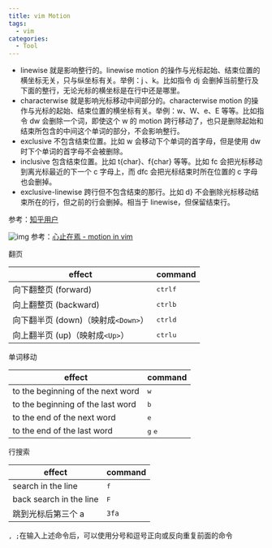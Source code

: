 ```yaml
---
title: vim Motion
tags:
  - vim
categories:
  - Tool
---
```

- linewise 就是影响整行的。linewise motion 的操作与光标起始、结束位置的横坐标无关，只与纵坐标有关。举例：j 、k。比如指令 dj 会删掉当前整行及下面的整行，无论光标的横坐标是在行中还是哪里。
- characterwise 就是影响光标移动中间部分的。characterwise motion 的操作与光标的起始、结束位置的横坐标有关。举例：w、W、e、E 等等。比如指令 dw 会删除一个词，即使这个 w 的 motion 跨行移动了，也只是删除起始和结束所包含的中间这个单词的部分，不会影响整行。
- exclusive 不包含结束位置。比如 w 会移动下个单词的首字母，但是使用 dw 时下个单词的首字母不会被删除。
- inclusive 包含结束位置。比如 t{char}、f{char} 等等。比如 fc 会把光标移动到离光标最近的下一个 c 字母上，而 dfc 会把光标结束时所在位置的 c 字母也会删掉。
- exclusive-linewise 跨行但不包含结束的那行。比如 d} 不会删除光标移动结束所在的行，但之前的行会删掉。相当于 linewise，但保留结束行。

参考：[知乎用户](https://www.zhihu.com/question/548901776/answer/2637739765)

![img](https://illyber-images.oss-cn-chengdu.aliyuncs.com/202307011656374.png)
参考：[心止在焉 - motion in vim](https://zoub.in/engineering/docs/updates/2015/motion-in-vim.html)

翻页

| effect                              | command                     |
| ----------------------------------- | --------------------------- |
| 向下翻整页 (forward)                | <kbd>ctrl</kbd><kbd>f</kbd> |
| 向上翻整页 (backward)               | <kbd>ctrl</kbd><kbd>b</kbd> |
| 向下翻半页 (down)（映射成`<Down>`） | <kbd>ctrl</kbd><kbd>d</kbd> |
| 向上翻半页 (up)（映射成`<Up>`）     | <kbd>ctrl</kbd><kbd>u</kbd> |

单词移动

| effect                              | command                     |
| ----------------------------------- | --------------------------- |
| to the beginning of the next word   | <kbd>w</kbd>                |
| to the beginning of the last word   | <kbd>b</kbd>                |
| to the end of the next word         | <kbd>e</kbd>                |
| to the end of the last word         | <kbd>g</kbd> <kbd>e</kbd>   |

行搜索

| effect                  | command      |
| ----------------------- | ------------ |
| search in the line      | <kbd>f</kbd> |
| back search in the line | <kbd>F</kbd> |
| 跳到光标后第三个 a      | `3fa`        | 

`, ;`在输入上述命令后，可以使用分号和逗号正向或反向重复前面的命令

